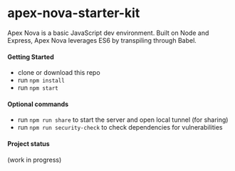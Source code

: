 # apex-nova-starter-kit

Apex Nova is a basic JavaScript dev environment. Built on Node and Express, Apex Nova leverages ES6 by transpiling through Babel.

#### Getting Started
- clone or download this repo
- run `npm install`
- run `npm start`

#### Optional commands
- run `npm run share` to start the server and open local tunnel (for sharing)
- run `npm run security-check` to check dependencies for vulnerabilities

#### Project status
(work in progress)